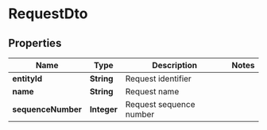 

# RequestDto


## Properties

| Name | Type | Description | Notes |
|------------ | ------------- | ------------- | -------------|
|**entityId** | **String** | Request identifier |  |
|**name** | **String** | Request name |  |
|**sequenceNumber** | **Integer** | Request sequence number |  |



